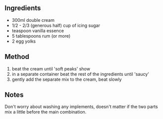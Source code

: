 ## Ingredients
- 300ml double cream
- 1/2 - 2/3 (generous half) cup of icing sugar
- teaspoon vanilla essence
- 5 tablespoons rum (or more)
- 2 egg yolks

## Method
1. beat the cream until 'soft peaks' show
2. in a separate container beat the rest of the ingredients until 'saucy'
3. gently add the separate mix to the cream, beat slowly

## Notes
Don't worry about washing any implements, doesn't matter if the two parts mix a little before the main combination.
